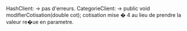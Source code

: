 HashClient: 
 -> pas d'erreurs.
CategorieClient: 
 -> public void modifierCotisation(double cot); cotisation mise � 4 au lieu de prendre la valeur re�ue en parametre.
